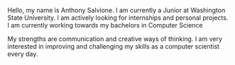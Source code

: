 Hello, my name is Anthony Salvione.
I am currently a Junior at Washington State University.
I am actively looking for internships and personal projects.
I am currently working towards my bachelors in Computer Science

My strengths are communication and creative ways of thinking.
I am very interested in improving and challenging my skills as a computer scientist every day.

